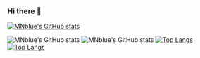 ### Hi there 👋

[![MNblue's GitHub stats](https://github-readme-stats.vercel.app/api?username=MNBlue)](https://github.com/MNblue/github-readme-stats)

![MNblue's GitHub stats](https://github-readme-stats.vercel.app/api?username=MNblue&hide=prs,issues)
![MNblue's GitHub stats](https://github-readme-stats.vercel.app/api?username=MNblue&show_icons=true)
[![Top Langs](https://github-readme-stats.vercel.app/api/top-langs/?username=MNblue)](https://github.com/MNblue/github-readme-stats)
[![Top Langs](https://github-readme-stats.vercel.app/api/top-langs/?username=MNblue&layout=compact)](https://github.com/MNblue/github-readme-stats)

<!--
**MNblue/MNblue** is a ✨ _special_ ✨ repository because its `README.md` (this file) appears on your GitHub profile.

Here are some ideas to get you started:

- 🔭 I’m currently working on ...
- 🌱 I’m currently learning ...
- 👯 I’m looking to collaborate on ...
- 🤔 I’m looking for help with ...
- 💬 Ask me about ...
- 📫 How to reach me: ...
- 😄 Pronouns: ...
- ⚡ Fun fact: ...
-->
